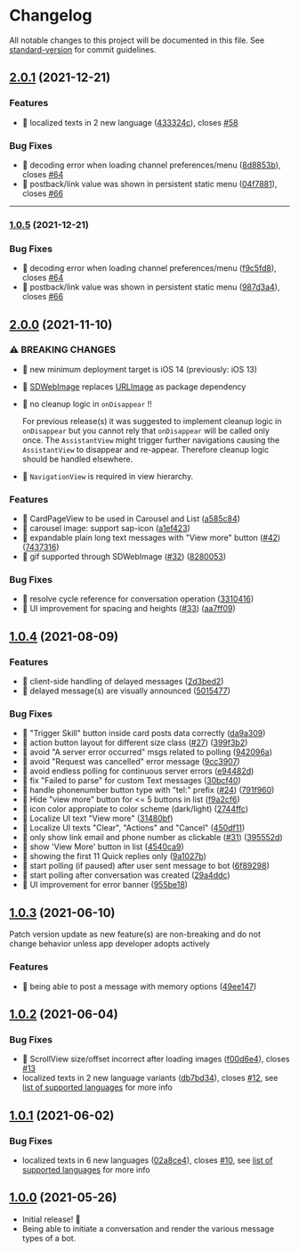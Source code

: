 # Changelog

All notable changes to this project will be documented in this file. See [standard-version](https://github.com/conventional-changelog/standard-version) for commit guidelines.

## [2.0.1](https://github.com/SAP/cloud-sdk-ios-cai/compare/2.0.0...2.0.1) (2021-12-21)

### Features

* 🎸 localized texts in 2 new language ([433324c](https://github.com/SAP/cloud-sdk-ios-cai/commit/433324cad8e175b2629cb7390e7a09c9c7bcd066)), closes [#58](https://github.com/SAP/cloud-sdk-ios-cai/issues/58)

### Bug Fixes

* 🐛 decoding error when loading channel preferences/menu ([8d8853b](https://github.com/SAP/cloud-sdk-ios-cai/commit/8d8853b8ff65e3e945ff0ac67011c19ae900b2e2)), closes [#64](https://github.com/SAP/cloud-sdk-ios-cai/issues/64)
* 🐛 postback/link value was shown in persistent static menu ([04f7881](https://github.com/SAP/cloud-sdk-ios-cai/commit/04f788125fd50864e6bd7d904dc432a96186c05c)), closes [#66](https://github.com/SAP/cloud-sdk-ios-cai/issues/66)
---

### [1.0.5](https://github.com/SAP/cloud-sdk-ios-cai/compare/1.0.4...1.0.5) (2021-12-21)

### Bug Fixes

* 🐛 decoding error when loading channel preferences/menu ([f9c5fd8](https://github.com/SAP/cloud-sdk-ios-cai/commit/f9c5fd8fe3bbf50ce27e0595fccc2295604d0162)), closes [#64](https://github.com/SAP/cloud-sdk-ios-cai/issues/64)
* 🐛 postback/link value was shown in persistent static menu ([987d3a4](https://github.com/SAP/cloud-sdk-ios-cai/commit/987d3a400886845258bbe882417dc8dcb5059001)), closes [#66](https://github.com/SAP/cloud-sdk-ios-cai/issues/66)

## [2.0.0](https://github.com/SAP/cloud-sdk-ios-cai/compare/1.0.4...2.0.0) (2021-11-10)

### ⚠ BREAKING CHANGES

* 🧨 new minimum deployment target is iOS 14 (previously: iOS 13)
* 🧨 [SDWebImage](https://github.com/SDWebImage/SDWebImage) replaces [URLImage](https://github.com/dmytro-anokhin/url-image) as package dependency 
* 🧨 no cleanup logic in `onDisappear` !! 

  For previous release(s) it was suggested to implement cleanup logic in `onDisappear` but you cannot rely that `onDisappear` will be called only once. The `AssistantView` might trigger further navigations causing the `AssistantView` to disappear and re-appear. Therefore cleanup logic should be handled elsewhere.
* 🧨 `NavigationView` is required in view hierarchy.

### Features

* 🎸 CardPageView to be used in Carousel and List ([a585c84](https://github.com/SAP/cloud-sdk-ios-cai/commit/a585c84cc16125263424f7b4fbc7d373d986ca6c))
* 🎸 carousel image: support sap-icon ([a1ef423](https://github.com/SAP/cloud-sdk-ios-cai/commit/a1ef423dcd6bd7b020809ec2e9567e8e3e2a13d5))
* 🎸 expandable plain long text messages with "View more" button ([#42](https://github.com/SAP/cloud-sdk-ios-cai/issues/42)) ([7437316](https://github.com/SAP/cloud-sdk-ios-cai/commit/7437316fee74f8bee11a9fbe1a902dc0f27b026c))
* 🎸 gif supported through SDWebImage ([#32](https://github.com/SAP/cloud-sdk-ios-cai/issues/32)) ([8280053](https://github.com/SAP/cloud-sdk-ios-cai/commit/8280053136dc4bebfd3f0aaa2009feace77c9bcf))


### Bug Fixes

* 🐛 resolve cycle reference for conversation operation ([3310416](https://github.com/SAP/cloud-sdk-ios-cai/commit/331041683d504fa4a29792e2bd8581f51f113ebf))
* 🐛 UI improvement for spacing and heights ([#33](https://github.com/SAP/cloud-sdk-ios-cai/issues/33)) ([aa7ff09](https://github.com/SAP/cloud-sdk-ios-cai/commit/aa7ff09212a07e1c60cc7f7012e9968485141774))

## [1.0.4](https://github.com/SAP/cloud-sdk-ios-cai/compare/1.0.3...1.0.4) (2021-08-09)

### Features

* 🎸 client-side handling of delayed messages ([2d3bed2](https://github.com/SAP/cloud-sdk-ios-cai/commit/2d3bed279e16c2184de224fef2cd99b057abab1c))
* 🎸 delayed message(s) are visually announced ([5015477](https://github.com/SAP/cloud-sdk-ios-cai/commit/5015477c39c54a03f1180b7291f773eede1fb2c2))


### Bug Fixes

* 🐛 "Trigger Skill" button inside card posts data correctly ([da9a309](https://github.com/SAP/cloud-sdk-ios-cai/commit/da9a3098048a38707287050b3041d50da525a16b))
* 🐛 action button layout for different size class ([#27](https://github.com/SAP/cloud-sdk-ios-cai/issues/27)) ([399f3b2](https://github.com/SAP/cloud-sdk-ios-cai/commit/399f3b29addb72b4a07bc84628c61aefc8fb8fcf))
* 🐛 avoid "A server error occurred" msgs related to polling ([942096a](https://github.com/SAP/cloud-sdk-ios-cai/commit/942096ae5832cfea3c2229846010a480cfe496d6))
* 🐛 avoid "Request was cancelled" error message ([9cc3907](https://github.com/SAP/cloud-sdk-ios-cai/commit/9cc3907c1ebf84d15b6bfb9858c64af1ef422fca))
* 🐛 avoid endless polling for continuous server errors ([e94482d](https://github.com/SAP/cloud-sdk-ios-cai/commit/e94482dda5ac4fb12b96031c599f53b10eec2b76))
* 🐛 fix "Failed to parse" for custom Text messages ([30bcf40](https://github.com/SAP/cloud-sdk-ios-cai/commit/30bcf40e88450da76b43dcba6effa176cae879d8))
* 🐛 handle phonenumber button type with "tel:" prefix ([#24](https://github.com/SAP/cloud-sdk-ios-cai/issues/24)) ([791f960](https://github.com/SAP/cloud-sdk-ios-cai/commit/791f9601511f0084d595f57faaba77c807900fcf))
* 🐛 Hide "view more" button for <= 5 buttons in list ([f9a2cf6](https://github.com/SAP/cloud-sdk-ios-cai/commit/f9a2cf6c44cb2006a7453b4e734a258181daad0b))
* 🐛 icon color appropiate to color scheme (dark/light) ([2744ffc](https://github.com/SAP/cloud-sdk-ios-cai/commit/2744ffca468fa5804b9feb1252659a0aeadb6f49))
* 🐛 Localize UI text "View more" ([31480bf](https://github.com/SAP/cloud-sdk-ios-cai/commit/31480bfac84b73d1b97805c879f2aada96ef27ef))
* 🐛 Localize UI texts "Clear", "Actions" and "Cancel" ([450df11](https://github.com/SAP/cloud-sdk-ios-cai/commit/450df11afb2f7f689067b3a54bac855204e27a94))
* 🐛 only show link email and phone number as clickable ([#31](https://github.com/SAP/cloud-sdk-ios-cai/issues/31)) ([395552d](https://github.com/SAP/cloud-sdk-ios-cai/commit/395552dce33c7a58187179071a581d2b057a7877))
* 🐛 show 'View More' button in list ([4540ca9](https://github.com/SAP/cloud-sdk-ios-cai/commit/4540ca98e5adf74cf9eb8040abc79617f20e9e65))
* 🐛 showing the first 11 Quick replies only ([9a1027b](https://github.com/SAP/cloud-sdk-ios-cai/commit/9a1027bd5f1ffb8436f5018c7a5c35c4df732852))
* 🐛 start polling (if paused) after user sent message to bot ([6f89298](https://github.com/SAP/cloud-sdk-ios-cai/commit/6f8929812c34add5d23ed23cfab5de73d5055aa8))
* 🐛 start polling after conversation was created ([29a4ddc](https://github.com/SAP/cloud-sdk-ios-cai/commit/29a4ddca1d18788a45ce10a62c377473fdf4b8b2))
* 🐛 UI improvement for error banner ([955be18](https://github.com/SAP/cloud-sdk-ios-cai/commit/955be18eecbc308e281df885f525afb2d3657079))

## [1.0.3](https://github.com/SAP/cloud-sdk-ios-cai/compare/1.0.2...1.0.3) (2021-06-10)

Patch version update as new feature(s) are non-breaking and do not change behavior unless app developer adopts actively

### Features

* 🎸 being able to post a message with memory options ([49ee147](https://github.com/SAP/cloud-sdk-ios-cai/commit/49ee147fe06b4a9c88ae9540362aa49259c30da4))

## [1.0.2](https://github.com/SAP/cloud-sdk-ios-cai/compare/1.0.1...1.0.2) (2021-06-04)

### Bug Fixes

* 🐛 ScrollView size/offset incorrect after loading images ([f00d6e4](https://github.com/SAP/cloud-sdk-ios-cai/commit/f00d6e44e97c858c65c027492d2169d3f7078c29)), closes [#13](https://github.com/SAP/cloud-sdk-ios-cai/issues/13)
* localized texts in 2 new language variants ([db7bd34](https://github.com/SAP/cloud-sdk-ios-cai/commit/db7bd34b402cd597271506a0c05891c8a0e8ed62)), closes [#12](https://github.com/SAP/cloud-sdk-ios-cai/issues/12), see [list of supported languages](https://github.com/SAP/cloud-sdk-ios-cai/pull/12#issuecomment-854896610) for more info

## [1.0.1](https://github.com/SAP/cloud-sdk-ios-cai/compare/1.0.0...1.0.1) (2021-06-02)

### Bug Fixes

* localized texts in 6 new languages ([02a8ce4](https://github.com/SAP/cloud-sdk-ios-cai/commit/02a8ce4d5cf63bd32396fead347f2be86a4eeadf)), closes [#10](https://github.com/SAP/cloud-sdk-ios-cai/issues/10), see [list of supported languages](https://github.com/SAP/cloud-sdk-ios-cai/pull/10#issuecomment-853270881) for more info

## [1.0.0](https://github.com/SAP/cloud-sdk-ios-cai/releases/tag/1.0.0) (2021-05-26)

- Initial release! 🎉
- Being able to initiate a conversation and render the various message types of a bot.
